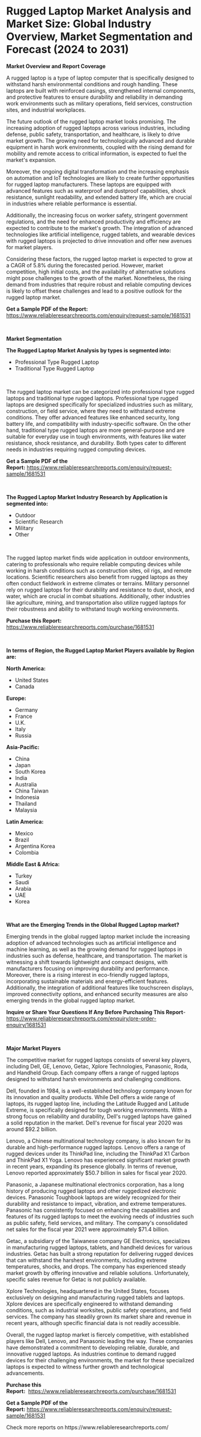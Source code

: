 <p><h1>Rugged Laptop Market Analysis and Market Size: Global Industry Overview, Market Segmentation and Forecast (2024 to 2031)</h1></p><p><strong>Market Overview and Report Coverage</strong></p>
<p><p>A rugged laptop is a type of laptop computer that is specifically designed to withstand harsh environmental conditions and rough handling. These laptops are built with reinforced casings, strengthened internal components, and protective features to ensure durability and reliability in demanding work environments such as military operations, field services, construction sites, and industrial workplaces.</p><p>The future outlook of the rugged laptop market looks promising. The increasing adoption of rugged laptops across various industries, including defense, public safety, transportation, and healthcare, is likely to drive market growth. The growing need for technologically advanced and durable equipment in harsh work environments, coupled with the rising demand for mobility and remote access to critical information, is expected to fuel the market's expansion.</p><p>Moreover, the ongoing digital transformation and the increasing emphasis on automation and IoT technologies are likely to create further opportunities for rugged laptop manufacturers. These laptops are equipped with advanced features such as waterproof and dustproof capabilities, shock resistance, sunlight readability, and extended battery life, which are crucial in industries where reliable performance is essential.</p><p>Additionally, the increasing focus on worker safety, stringent government regulations, and the need for enhanced productivity and efficiency are expected to contribute to the market's growth. The integration of advanced technologies like artificial intelligence, rugged tablets, and wearable devices with rugged laptops is projected to drive innovation and offer new avenues for market players.</p><p>Considering these factors, the rugged laptop market is expected to grow at a CAGR of 5.8% during the forecasted period. However, market competition, high initial costs, and the availability of alternative solutions might pose challenges to the growth of the market. Nonetheless, the rising demand from industries that require robust and reliable computing devices is likely to offset these challenges and lead to a positive outlook for the rugged laptop market.</p></p>
<p><strong>Get a Sample PDF of the Report:</strong> <a href="https://www.reliableresearchreports.com/enquiry/request-sample/1681531">https://www.reliableresearchreports.com/enquiry/request-sample/1681531</a></p>
<p>&nbsp;</p>
<p><strong>Market Segmentation</strong></p>
<p><strong>The Rugged Laptop Market Analysis by types is segmented into:</strong></p>
<p><ul><li>Professional Type Rugged Laptop</li><li>Traditional Type Rugged Laptop</li></ul></p>
<p>&nbsp;</p>
<p><p>The rugged laptop market can be categorized into professional type rugged laptops and traditional type rugged laptops. Professional type rugged laptops are designed specifically for specialized industries such as military, construction, or field service, where they need to withstand extreme conditions. They offer advanced features like enhanced security, long battery life, and compatibility with industry-specific software. On the other hand, traditional type rugged laptops are more general-purpose and are suitable for everyday use in tough environments, with features like water resistance, shock resistance, and durability. Both types cater to different needs in industries requiring rugged computing devices.</p></p>
<p><strong>Get a Sample PDF of the Report:</strong>&nbsp;<a href="https://www.reliableresearchreports.com/enquiry/request-sample/1681531">https://www.reliableresearchreports.com/enquiry/request-sample/1681531</a></p>
<p>&nbsp;</p>
<p><strong>The Rugged Laptop Market Industry Research by Application is segmented into:</strong></p>
<p><ul><li>Outdoor</li><li>Scientific Research</li><li>Military</li><li>Other</li></ul></p>
<p>&nbsp;</p>
<p><p>The rugged laptop market finds wide application in outdoor environments, catering to professionals who require reliable computing devices while working in harsh conditions such as construction sites, oil rigs, and remote locations. Scientific researchers also benefit from rugged laptops as they often conduct fieldwork in extreme climates or terrains. Military personnel rely on rugged laptops for their durability and resistance to dust, shock, and water, which are crucial in combat situations. Additionally, other industries like agriculture, mining, and transportation also utilize rugged laptops for their robustness and ability to withstand tough working environments.</p></p>
<p><strong>Purchase this Report:</strong>&nbsp; <a href="https://www.reliableresearchreports.com/purchase/1681531">https://www.reliableresearchreports.com/purchase/1681531</a></p>
<p>&nbsp;</p>
<p><strong>In terms of Region, the Rugged Laptop Market Players available by Region are:</strong></p>
<p>
    <p> <strong> North America: </strong>
        <ul>
            <li>United States</li>
            <li>Canada</li>
        </ul>
        </p> 
    <p> <strong> Europe: </strong>
        <ul>
            <li>Germany</li>
            <li>France</li>
            <li>U.K.</li>
            <li>Italy</li>
            <li>Russia</li>
        </ul>
        </p> 
    <p> <strong> Asia-Pacific: </strong>
        <ul>
            <li>China</li>
            <li>Japan</li>
            <li>South Korea</li>
            <li>India</li>
            <li>Australia</li>
            <li>China Taiwan</li>
            <li>Indonesia</li>
            <li>Thailand</li>
            <li>Malaysia</li>
        </ul>
        </p> 
    <p> <strong> Latin America: </strong>
        <ul>
            <li>Mexico</li>
            <li>Brazil</li>
            <li>Argentina Korea</li>
            <li>Colombia</li>
        </ul>
        </p> 
    <p> <strong> Middle East & Africa: </strong>
        <ul>
            <li>Turkey</li>
            <li>Saudi</li>
            <li>Arabia</li>
            <li>UAE</li>
            <li>Korea</li>
        </ul>
    </p>
    </p>
<p>&nbsp;</p>
<p><strong>What are the Emerging Trends in the Global Rugged Laptop market?</strong></p>
<p><p>Emerging trends in the global rugged laptop market include the increasing adoption of advanced technologies such as artificial intelligence and machine learning, as well as the growing demand for rugged laptops in industries such as defense, healthcare, and transportation. The market is witnessing a shift towards lightweight and compact designs, with manufacturers focusing on improving durability and performance. Moreover, there is a rising interest in eco-friendly rugged laptops, incorporating sustainable materials and energy-efficient features. Additionally, the integration of additional features like touchscreen displays, improved connectivity options, and enhanced security measures are also emerging trends in the global rugged laptop market.</p></p>
<p><strong>Inquire or Share Your Questions If Any Before Purchasing This Report</strong>- <a href="https://www.reliableresearchreports.com/enquiry/pre-order-enquiry/1681531">https://www.reliableresearchreports.com/enquiry/pre-order-enquiry/1681531</a></p>
<p>&nbsp;</p>
<p><strong>Major Market Players</strong></p>
<p><p>The competitive market for rugged laptops consists of several key players, including Dell, GE, Lenovo, Getac, Xplore Technologies, Panasonic, Roda, and Handheld Group. Each company offers a range of rugged laptops designed to withstand harsh environments and challenging conditions.</p><p>Dell, founded in 1984, is a well-established technology company known for its innovation and quality products. While Dell offers a wide range of laptops, its rugged laptop line, including the Latitude Rugged and Latitude Extreme, is specifically designed for tough working environments. With a strong focus on reliability and durability, Dell's rugged laptops have gained a solid reputation in the market. Dell's revenue for fiscal year 2020 was around $92.2 billion.</p><p>Lenovo, a Chinese multinational technology company, is also known for its durable and high-performance rugged laptops. Lenovo offers a range of rugged devices under its ThinkPad line, including the ThinkPad X1 Carbon and ThinkPad X1 Yoga. Lenovo has experienced significant market growth in recent years, expanding its presence globally. In terms of revenue, Lenovo reported approximately $50.7 billion in sales for fiscal year 2020.</p><p>Panasonic, a Japanese multinational electronics corporation, has a long history of producing rugged laptops and other ruggedized electronic devices. Panasonic Toughbook laptops are widely recognized for their durability and resistance to impact, vibration, and extreme temperatures. Panasonic has consistently focused on enhancing the capabilities and features of its rugged laptops to meet the evolving needs of industries such as public safety, field services, and military. The company's consolidated net sales for the fiscal year 2021 were approximately $71.4 billion.</p><p>Getac, a subsidiary of the Taiwanese company GE Electronics, specializes in manufacturing rugged laptops, tablets, and handheld devices for various industries. Getac has built a strong reputation for delivering rugged devices that can withstand the harshest environments, including extreme temperatures, shocks, and drops. The company has experienced steady market growth by offering innovative and reliable solutions. Unfortunately, specific sales revenue for Getac is not publicly available.</p><p>Xplore Technologies, headquartered in the United States, focuses exclusively on designing and manufacturing rugged tablets and laptops. Xplore devices are specifically engineered to withstand demanding conditions, such as industrial worksites, public safety operations, and field services. The company has steadily grown its market share and revenue in recent years, although specific financial data is not readily accessible.</p><p>Overall, the rugged laptop market is fiercely competitive, with established players like Dell, Lenovo, and Panasonic leading the way. These companies have demonstrated a commitment to developing reliable, durable, and innovative rugged laptops. As industries continue to demand rugged devices for their challenging environments, the market for these specialized laptops is expected to witness further growth and technological advancements.</p></p>
<p><strong>Purchase this Report:</strong>&nbsp;&nbsp;<a href="https://www.reliableresearchreports.com/purchase/1681531">https://www.reliableresearchreports.com/purchase/1681531</a></p>
<p></p>
<p><strong>Get a Sample PDF of the Report:</strong>&nbsp;<a href="https://www.reliableresearchreports.com/enquiry/request-sample/1681531">https://www.reliableresearchreports.com/enquiry/request-sample/1681531</a></p>
<p>Check more reports on https://www.reliableresearchreports.com/</p>